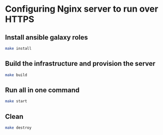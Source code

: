 # Configuring Nginx server to run over HTTPS
## Install ansible galaxy roles
```bash
make install
```
## Build the infrastructure and provision the server
```bash
make build
```
## Run all in one command
```bash
make start
```
## Clean
```bash
make destroy
```